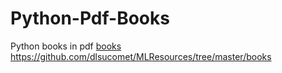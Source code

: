 # Python-Pdf-Books
Python books in pdf
[books](https://github.com/dlsucomet/MLResources/tree/master/books)
https://github.com/dlsucomet/MLResources/tree/master/books
